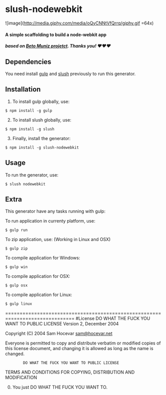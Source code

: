 # slush-nodewebkit
![image](http://media.giphy.com/media/oQyCNNtVfQrrq/giphy.gif =64x)
#### A simple scaffolding to build a node-webkit app

##### based on [Beto Muniz projetct](https://github.com/obetomuniz/slush-nodewebkit-express-nedb). Thanks you! ♥♥♥


## Dependencies

You need install [gulp](http://gulpjs.com/) and [slush](http://slushjs.github.io/#/) previously to run this generator.


## Installation

1) To install gulp globally, use:

```
$ npm install -g gulp
```

2) To install slush globally, use:

```
$ npm install -g slush
```

3) Finally, install the generator:

```
$ npm install -g slush-nodewebkit
```

## Usage

To run the generator, use:

```
$ slush nodewebkit
```

## Extra
This generator have any tasks running with gulp:

To run application in currenty platform, use:

```
$ gulp run
```

To zip application, use: (Working in Linux and OSX)

```
$ gulp zip
```

To compile application for Windows:

```
$ gulp win
```

To compile application for OSX:

```
$ gulp osx
```

To compile application for Linux:

```
$ gulp linux
```








==============================================================================
#License
DO WHAT THE FUCK YOU WANT TO PUBLIC LICENSE
                    Version 2, December 2004

 Copyright (C) 2004 Sam Hocevar <sam@hocevar.net>

 Everyone is permitted to copy and distribute verbatim or modified
 copies of this license document, and changing it is allowed as long
 as the name is changed.

            DO WHAT THE FUCK YOU WANT TO PUBLIC LICENSE
   TERMS AND CONDITIONS FOR COPYING, DISTRIBUTION AND MODIFICATION

  0. You just DO WHAT THE FUCK YOU WANT TO.
